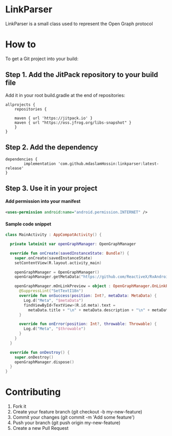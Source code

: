# LinkParser
LinkParser is a small class used to represent the Open Graph protocol

# How to
To get a Git project into your build:

## Step 1. Add the JitPack repository to your build file

Add it in your root build.gradle at the end of repositories:

	allprojects {
		repositories {
		
		maven { url 'https://jitpack.io' }
		maven { url "https://oss.jfrog.org/libs-snapshot" }
		}
	}
## Step 2. Add the dependency

	dependencies {
	        implementation 'com.github.mdaslamHossin:linkparser:latest-release'
	}

## Step 3. Use it in your project
#### Add permission into your manifest 

```xml
<uses-permission android:name="android.permission.INTERNET" />
```
#### Sample code snippet
```kotlin
class MainActivity : AppCompatActivity() {

  private lateinit var openGraphManager: OpenGraphManager

  override fun onCreate(savedInstanceState: Bundle?) {
    super.onCreate(savedInstanceState)
    setContentView(R.layout.activity_main)

    openGraphManager = OpenGraphManager()
    openGraphManager.getMetaData("https://github.com/ReactiveX/RxAndroid")

    openGraphManager.mOnLinkPreview = object : OpenGraphManager.OnLinkPreview {
      @SuppressLint("SetTextI18n")
      override fun onSuccess(position: Int?, metaData: MetaData) {
        Log.d("Meta", "$metaData")
        findViewById<TextView>(R.id.meta).text =
          metaData.title + "\n" + metaData.description + "\n" + metaData.imageurl
      }

      override fun onError(position: Int?, throwable: Throwable) {
        Log.d("Meta", "$throwable")
      }
    }
  }

  override fun onDestroy() {
    super.onDestroy()
    openGraphManager.dispose()
  }
}
```

# Contributing

1. Fork it
2. Create your feature branch (git checkout -b my-new-feature)
3. Commit your changes (git commit -m 'Add some feature')
4. Push your branch (git push origin my-new-feature)
5. Create a new Pull Request

